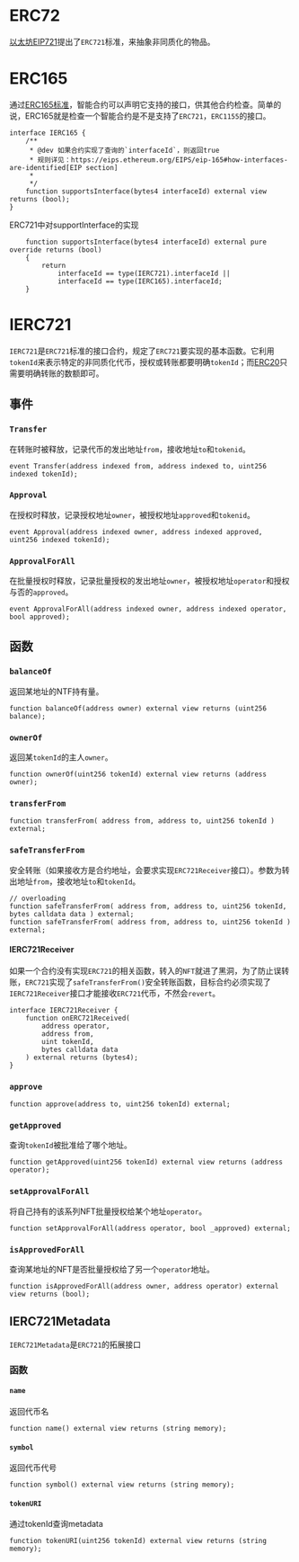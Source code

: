 # ERC72
[以太坊EIP721](https://eips.ethereum.org/EIPS/eip-721)提出了`ERC721`标准，来抽象非同质化的物品。

# ERC165
通过[ERC165标准](https://eips.ethereum.org/EIPS/eip-165)，智能合约可以声明它支持的接口，供其他合约检查。简单的说，ERC165就是检查一个智能合约是不是支持了`ERC721`，`ERC1155`的接口。

```sol
interface IERC165 {
    /**
     * @dev 如果合约实现了查询的`interfaceId`，则返回true
     * 规则详见：https://eips.ethereum.org/EIPS/eip-165#how-interfaces-are-identified[EIP section]
     *
     */
    function supportsInterface(bytes4 interfaceId) external view returns (bool);
}

```

ERC721中对supportInterface的实现
```sol
    function supportsInterface(bytes4 interfaceId) external pure override returns (bool)
    {
        return
            interfaceId == type(IERC721).interfaceId ||
            interfaceId == type(IERC165).interfaceId;
    }

```

# IERC721
`IERC721`是`ERC721`标准的接口合约，规定了`ERC721`要实现的基本函数。它利用`tokenId`来表示特定的非同质化代币，授权或转账都要明确`tokenId`；而[ERC20](ERC20.md)只需要明确转账的数额即可。

## 事件
### `Transfer`
在转账时被释放，记录代币的发出地址`from`，接收地址`to`和`tokenid`。
```sol
event Transfer(address indexed from, address indexed to, uint256 indexed tokenId);
```
### `Approval`
在授权时释放，记录授权地址`owner`，被授权地址`approved`和`tokenid`。
```sol
event Approval(address indexed owner, address indexed approved, uint256 indexed tokenId);
```

### `ApprovalForAll`
在批量授权时释放，记录批量授权的发出地址`owner`，被授权地址`operator`和授权与否的`approved`。
```sol
event ApprovalForAll(address indexed owner, address indexed operator, bool approved);
```

## 函数
### `balanceOf`
返回某地址的NTF持有量。
```sol
function balanceOf(address owner) external view returns (uint256 balance);
```
### `ownerOf`
返回某`tokenId`的主人`owner`。
```sol
function ownerOf(uint256 tokenId) external view returns (address owner);
```
### `transferFrom`
```sol
function transferFrom( address from, address to, uint256 tokenId ) external;
```
### `safeTransferFrom`
安全转账（如果接收方是合约地址，会要求实现`ERC721Receiver`接口）。参数为转出地址`from`，接收地址`to`和`tokenId`。
```sol
// overloading
function safeTransferFrom( address from, address to, uint256 tokenId, bytes calldata data ) external; 
function safeTransferFrom( address from, address to, uint256 tokenId ) external;
```

#### IERC721Receiver
如果一个合约没有实现`ERC721`的相关函数，转入的`NFT`就进了黑洞，为了防止误转账，`ERC721`实现了`safeTransferFrom()`安全转账函数，目标合约必须实现了`IERC721Receiver`接口才能接收`ERC721`代币，不然会`revert`。
```sol
interface IERC721Receiver {
    function onERC721Received(
        address operator,
        address from,
        uint tokenId,
        bytes calldata data
    ) external returns (bytes4);
}

```


### `approve`
```sol
function approve(address to, uint256 tokenId) external;
```
### `getApproved`
查询`tokenId`被批准给了哪个地址。
```sol
function getApproved(uint256 tokenId) external view returns (address operator);
```
### `setApprovalForAll`
将自己持有的该系列NFT批量授权给某个地址`operator`。
```sol
function setApprovalForAll(address operator, bool _approved) external;
```
### `isApprovedForAll`
查询某地址的NFT是否批量授权给了另一个`operator`地址。
```sol
function isApprovedForAll(address owner, address operator) external view returns (bool);
```


## IERC721Metadata
`IERC721Metadata`是`ERC721`的拓展接口
### 函数
#### `name`
返回代币名
```sol
function name() external view returns (string memory);
```
#### `symbol`
返回代币代号
```sol
function symbol() external view returns (string memory);
```
#### `tokenURI`
通过tokenId查询metadata
```sol
function tokenURI(uint256 tokenId) external view returns (string memory);
```